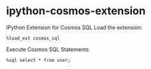 # ipython-cosmos-extension
IPython Extension for Cosmos SQL
Load the extension:
    
    %load_ext cosmos_sql
    
Execute Cosmos SQL Statements

    %sql select * from user;



